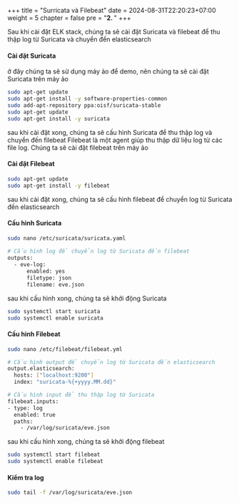 +++
title = "Surricata và Filebeat"
date = 2024-08-31T22:20:23+07:00
weight = 5
chapter = false
pre = "<b>2. </b>"
+++

Sau khi cài đặt ELK stack, chúng ta sẽ cài đặt Suricata và filebeat để thu thập log từ Suricata và chuyển đến elasticsearch

#### Cài đặt Suricata
ở đây chúng ta sẽ sử dụng máy ảo để demo, nên chúng ta sẽ cài đặt Suricata trên máy ảo
```bash
sudo apt-get update
sudo apt-get install -y software-properties-common
sudo add-apt-repository ppa:oisf/suricata-stable
sudo apt-get update
sudo apt-get install -y suricata
```

sau khi cài đặt xong, chúng ta sẽ cấu hình Suricata để thu thập log và chuyển đến filebeat
Filebeat là một agent giúp thu thập dữ liệu log từ các file log. Chúng ta sẽ cài đặt filebeat trên máy ảo

#### Cài đặt Filebeat
```bash
sudo apt-get update
sudo apt-get install -y filebeat
```
sau khi cài đặt xong, chúng ta sẽ cấu hình filebeat để chuyển log từ Suricata đến elasticsearch

#### Cấu hình Suricata
```bash
sudo nano /etc/suricata/suricata.yaml
  
# Cấu hình log để chuyển log từ Suricata đến filebeat
outputs:
  - eve-log:
      enabled: yes
      filetype: json
      filename: eve.json
```

sau khi cấu hình xong, chúng ta sẽ khởi động Suricata
```bash
sudo systemctl start suricata
sudo systemctl enable suricata
```

#### Cấu hình Filebeat
```bash
sudo nano /etc/filebeat/filebeat.yml

# Cấu hình output để chuyển log từ Suricata đến elasticsearch
output.elasticsearch:
  hosts: ["localhost:9200"]
  index: "suricata-%{+yyyy.MM.dd}"

# Cấu hình input để thu thập log từ Suricata
filebeat.inputs:
- type: log
  enabled: true
  paths:
    - /var/log/suricata/eve.json
```

sau khi cấu hình xong, chúng ta sẽ khởi động filebeat
```bash
sudo systemctl start filebeat
sudo systemctl enable filebeat
```

#### Kiểm tra log
```bash
sudo tail -f /var/log/suricata/eve.json
```


